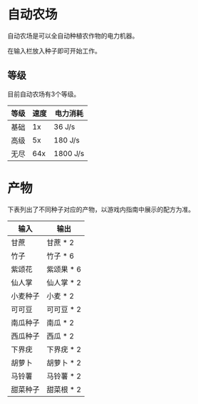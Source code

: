 # 自动农场

自动农场是可以全自动种植农作物的电力机器。

在输入栏放入种子即可开始工作。

## 等级

目前自动农场有3个等级。

| 等级 | 速度 | 电力消耗 |
| ---- | --- | ------ |
| 基础 | 1x | 36 J/s |
| 高级 | 5x | 180 J/s |
| 无尽 | 64x | 1800 J/s |

# 产物

下表列出了不同种子对应的产物，以游戏内指南中展示的配方为准。

| 输入 | 输出 |
| ---- | --- |
| 甘蔗 | 甘蔗 * 2 |
| 竹子 | 竹子 * 6 |
| 紫颂花 | 紫颂果 * 6 |
| 仙人掌 | 仙人掌 * 2 |
| 小麦种子 | 小麦 * 2 |
| 可可豆 | 可可豆 * 2 |
| 南瓜种子 | 南瓜 * 2 |
| 西瓜种子 | 西瓜 * 2 |
| 下界疣 | 下界疣 * 2 |
| 胡萝卜 | 胡萝卜  * 2 |
| 马铃薯 | 马铃薯 * 2 |
| 甜菜种子 | 甜菜根 * 2 |
